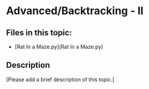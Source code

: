 # Advanced/Backtracking - II

## Files in this topic:

- [Rat In a Maze.py](Rat In a Maze.py)

## Description

[Please add a brief description of this topic.]
